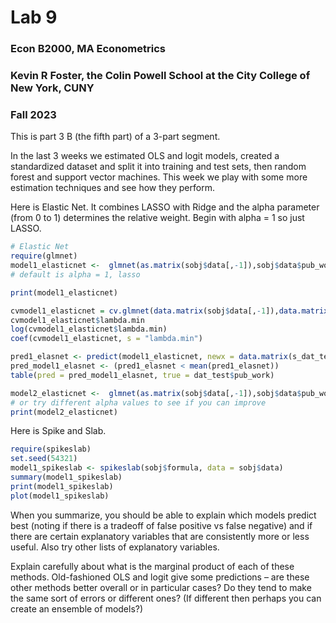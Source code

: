 Lab 9
================

### Econ B2000, MA Econometrics

### Kevin R Foster, the Colin Powell School at the City College of New York, CUNY

### Fall 2023

This is part 3 B (the fifth part) of a 3-part segment.

In the last 3 weeks we estimated OLS and logit models, created a
standardized dataset and split it into training and test sets, then
random forest and support vector machines. This week we play with some
more estimation techniques and see how they perform.

Here is Elastic Net. It combines LASSO with Ridge and the alpha
parameter (from 0 to 1) determines the relative weight. Begin with alpha
= 1 so just LASSO.

``` r
# Elastic Net
require(glmnet)
model1_elasticnet <-  glmnet(as.matrix(sobj$data[,-1]),sobj$data$pub_work) 
# default is alpha = 1, lasso

print(model1_elasticnet)

cvmodel1_elasticnet = cv.glmnet(data.matrix(sobj$data[,-1]),data.matrix(sobj$data$pub_work)) 
cvmodel1_elasticnet$lambda.min
log(cvmodel1_elasticnet$lambda.min)
coef(cvmodel1_elasticnet, s = "lambda.min")

pred1_elasnet <- predict(model1_elasticnet, newx = data.matrix(s_dat_test), s = cvmodel1_elasticnet$lambda.min)
pred_model1_elasnet <- (pred1_elasnet < mean(pred1_elasnet)) 
table(pred = pred_model1_elasnet, true = dat_test$pub_work)

model2_elasticnet <-  glmnet(as.matrix(sobj$data[,-1]),sobj$data$pub_work, alpha = 0) 
# or try different alpha values to see if you can improve
print(model2_elasticnet)
```

Here is Spike and Slab.

``` r
require(spikeslab)
set.seed(54321)
model1_spikeslab <- spikeslab(sobj$formula, data = sobj$data)
summary(model1_spikeslab)
print(model1_spikeslab)
plot(model1_spikeslab)
```

When you summarize, you should be able to explain which models predict
best (noting if there is a tradeoff of false positive vs false negative)
and if there are certain explanatory variables that are consistently
more or less useful. Also try other lists of explanatory variables.

Explain carefully about what is the marginal product of each of these
methods. Old-fashioned OLS and logit give some predictions – are these
other methods better overall or in particular cases? Do they tend to
make the same sort of errors or different ones? (If different then
perhaps you can create an ensemble of models?)
